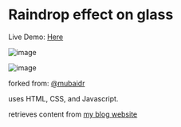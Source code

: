 # Raindrop effect on glass

Live Demo: [Here](https://ankitmeena007.github.io/rain)

![image](https://github.com/ankitmeena007/rain/assets/63893740/2c3da28f-6c6e-4b41-a213-2229c237cae6)

![image](https://github.com/ankitmeena007/rain/assets/63893740/91d33433-012b-4d04-a57f-a40b42f3ba1d)




forked from: [@mubaidr](https://github.com/mubaidr/rainyday.js/tree/master)

uses HTML, CSS, and Javascript.

retrieves content from [my blog website](https://ankitmeena007.github.io/)
